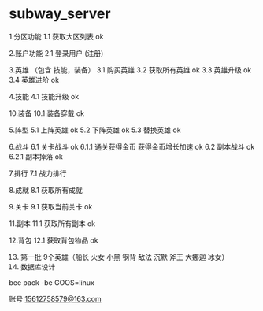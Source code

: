 # subway_server

1.分区功能
1.1 获取大区列表  ok

2.账户功能
2.1 登录用户 (注册)

3.英雄 （包含 技能，装备）
3.1 购买英雄
3.2 获取所有英雄   ok
3.3 英雄升级   ok
3.4 英雄进阶   ok

4.技能
4.1 技能升级  ok

10.装备
10.1 装备穿戴  ok

5.阵型
5.1 上阵英雄   ok
5.2 下阵英雄   ok
5.3 替换英雄   ok

6.战斗
6.1 关卡战斗   ok
6.1.1 通关获得金币 获得金币增长加速  ok
6.2 副本战斗   ok
6.2.1 副本掉落   ok

7.排行
7.1 战力排行

8.成就
8.1 获取所有成就

9.关卡
9.1 获取当前关卡   ok

11.副本
11.1 获取所有副本  ok

12.背包
12.1 获取背包物品  ok

13. 第一批 9个英雄（船长  火女  小黑  钢背  敌法  沉默  斧王  大娜迦   冰女）
14. 数据库设计


bee pack -be GOOS=linux

账号  15612758579@163.com